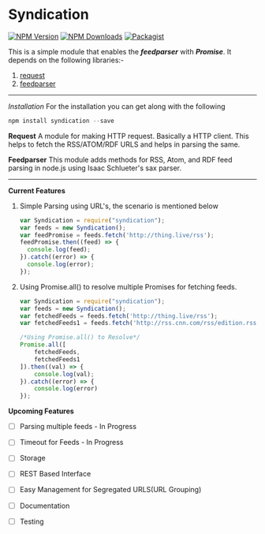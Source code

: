 # Syndication

  [![NPM Version][npm-image]][npm-url]
  [![NPM Downloads][downloads-image]][downloads-url]
  [![Packagist](https://img.shields.io/packagist/l/doctrine/orm.svg?maxAge=2592000?style=plastic)](https://github.com/shivkumarganesh/Syndication)
  
This is a simple module that enables the ***feedparser*** with ***Promise***. It depends on the following libraries:-

 1. [request](https://www.npmjs.com/package/request)
 2. [feedparser](https://www.npmjs.com/package/feedparser)

-----------
*Installation*
For the installation you can get along with the following
```js
npm install syndication --save
```

**Request**
A module for making HTTP request. Basically a HTTP client. This helps to fetch the RSS/ATOM/RDF URLS and helps in parsing the same.

**Feedparser**
This module adds methods for RSS, Atom, and RDF feed parsing in node.js using Isaac Schlueter's sax parser.


----------


**Current Features**

 1. Simple Parsing using URL's, the scenario is mentioned below
    ```js
    var Syndication = require("syndication");
    var feeds = new Syndication();
    var feedPromise = feeds.fetch('http://thing.live/rss');
    feedPromise.then((feed) => {
      console.log(feed);
    }).catch((error) => {
      console.log(error);
    });
    ```

 2. Using Promise.all() to resolve multiple Promises for fetching feeds.
    ```js
    var Syndication = require("syndication");
    var feeds = new Syndication();
    var fetchedFeeds = feeds.fetch('http://thing.live/rss');
    var fetchedFeeds1 = feeds.fetch('http://rss.cnn.com/rss/edition.rss');
    
    /*Using Promise.all() to Resolve*/
    Promise.all([
        fetchedFeeds,
        fetchedFeeds1
    ]).then((val) => {
        console.log(val);
    }).catch((error) => {
        console.log(error)
    });
    ```


**Upcoming Features**

- [ ] Parsing multiple feeds - In Progress
- [ ] Timeout for Feeds - In Progress 
- [ ] Storage
- [ ] REST Based Interface 
- [ ] Easy Management for Segregated URLS(URL Grouping)
- [ ] Documentation
- [ ] Testing


[npm-image]: https://img.shields.io/npm/v/syndication.svg
[npm-url]: https://npmjs.org/package/syndication
[downloads-image]: https://img.shields.io/npm/dm/syndication.svg
[downloads-url]: https://npmjs.org/package/syndication
